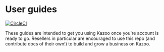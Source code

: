 # User guides

[![CircleCI](https://circleci.com/gh/2600hz/user_guides/tree/master.svg?style=svg)](https://circleci.com/gh/2600hz/user_guides/tree/master)

These guides are intended to get you using Kazoo once you're account is ready to go. Resellers in particular are encouraged to use this repo (and contribute docs of their own!) to build and grow a business on Kazoo.
